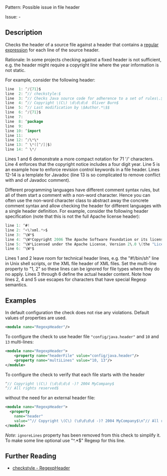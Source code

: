 Pattern: Possible issue in file header

Issue: -

## Description

Checks the header of a source file against a header that contains a [regular expression](https://docs.oracle.com/javase/7/docs/api/java/util/regex/Pattern.html) for each line of the source header. 

Rationale: In some projects checking against a fixed header is not sufficient, e.g. the header might require a copyright line where the year information is not static. 

For example, consider the following header: 


```java
line  1: ^/{71}$
line  2: ^// checkstyle:$
line  3: ^// Checks Java source code for adherence to a set of rules\.$
line  4: ^// Copyright \(C\) \d\d\d\d  Oliver Burn$
line  5: ^// Last modification by \$Author.*\$$
line  6: ^/{71}$
line  7:
line  8: ^package
line  9:
line 10: ^import
line 11:
line 12: ^/\*\*
line 13: ^ \*([^/]|$)
line 14: ^ \*/
```
        

Lines 1 and 6 demonstrate a more compact notation for 71 '/' characters. Line 4 enforces that the copyright notice includes a four digit year. Line 5 is an example how to enforce revision control keywords in a file header. Lines 12-14 is a template for Javadoc (line 13 is so complicated to remove conflict with and of Javadoc comment). 

Different programming languages have different comment syntax rules, but all of them start a comment with a non-word character. Hence you can often use the non-word character class to abstract away the concrete comment syntax and allow checking the header for different languages with a single header definition. For example, consider the following header specification (note that this is not the full Apache license header): 


```java
line 1: ^#!
line 2: ^<\?xml.*>$
line 3: ^\W*$
line 4: ^\W*Copyright 2006 The Apache Software Foundation or its licensors, as applicable\.$
line 5: ^\W*Licensed under the Apache License, Version 2\.0 \(the "License"\);$
line 6: ^\W*$
```
        

Lines 1 and 2 leave room for technical header lines, e.g. the "#!/bin/sh" line in Unix shell scripts, or the XML file header of XML files. Set the multi-line property to "1, 2" so these lines can be ignored for file types where they do no apply. Lines 3 through 6 define the actual header content. Note how lines 2, 4 and 5 use escapes for characters that have special Regexp semantics. 

## Examples

In default configuration the check does not rise any violations. Default values of properties are used. 


```xml
<module name="RegexpHeader"/>
```
 

To configure the check to use header file `"config/java.header"` and `10` and `13` multi-lines: 


```xml
<module name="RegexpHeader">
    <property name="headerFile" value="config/java.header"/>
    <property name="multiLines" value="10, 13"/>
</module>
```
        

To configure the check to verify that each file starts with the header 


```java
^// Copyright \(C\) (\d\d\d\d -)? 2004 MyCompany$
^// All rights reserved$
```
        

without the need for an external header file: 


```xml
<module name="RegexpHeader">
  <property
    name="header"
    value="^// Copyright \(C\) (\d\d\d\d -)? 2004 MyCompany$\n^// All rights reserved$"/>
</module>
```
        

_Note_: `ignoreLines` property has been removed from this check to simplify it. To make some line optional use "^.*$" Regexp for this line.

## Further Reading

* [checkstyle - RegexpHeader](https://checkstyle.sourceforge.io/checks/header/regexpheader.html#RegexpHeader)
